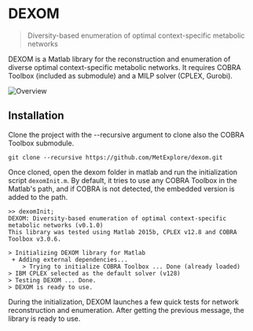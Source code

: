 # DEXOM
> Diversity-based enumeration of optimal context-specific metabolic networks

DEXOM is a Matlab library for the reconstruction and enumeration of diverse optimal context-specific metabolic networks. It requires COBRA Toolbox (included as submodule) and a MILP solver (CPLEX, Gurobi).

![Overview](https://github.com/MetExplore/dexom/raw/master/assets/overview.png)

## Installation

Clone the project with the --recursive argument to clone also the COBRA Toolbox submodule.
```
git clone --recursive https://github.com/MetExplore/dexom.git
```

Once cloned, open the dexom folder in matlab and run the initialization script `dexomInit.m`. By default, it tries to use any COBRA Toolbox in the Matlab's path, and if COBRA is not detected, the embedded version is added to the path.

```
>> dexomInit;
DEXOM: Diversity-based enumeration of optimal context-specific metabolic networks (v0.1.0)
This library was tested using Matlab 2015b, CPLEX v12.8 and COBRA Toolbox v3.0.6.

> Initializing DEXOM library for Matlab
 + Adding external dependencies...
	> Trying to initialize COBRA Toolbox ... Done (already loaded)
> IBM CPLEX selected as the default solver (v128)
> Testing DEXOM ... Done.
> DEXOM is ready to use.
```

During the initialization, DEXOM launches a few quick tests for network reconstruction and enumeration. After getting the previous message, the library is ready to use.

